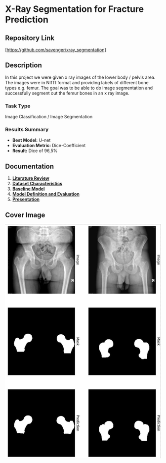# X-Ray Segmentation for Fracture Prediction

## Repository Link

[https://github.com/savenger/xray_segmentation]

## Description

In this project we were given x ray images of the lower body / pelvis area. The images were in NIfTI format and providing labels of different bone types e.g. femur. The goal was to be able to do image segmentation and successfully segment out the femur bones in an x ray image.

### Task Type

Image Classification / Image Segmentation

### Results Summary

- **Best Model:** U-net
- **Evaluation Metric:** Dice-Coefficient
- **Result:** Dice of 96,5%

## Documentation

1. **[Literature Review](0_LiteratureReview/README.md)**
2. **[Dataset Characteristics](1_DatasetCharacteristics/exploratory_data_analysis.ipynb)**
3. **[Baseline Model](2_BaselineModel/baseline_model.ipynb)**
4. **[Model Definition and Evaluation](3_Model/model_definition_evaluation)**
5. **[Presentation](4_Presentation/README.md)**

## Cover Image

![Project Cover Image](CoverImage/cover_image.png)
